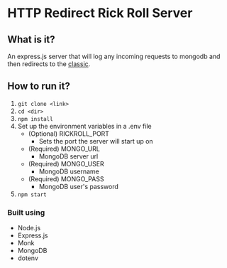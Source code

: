 # HTTP Redirect Rick Roll Server

## What is it?

An express.js server that will log any incoming requests to mongodb and then redirects to the [classic](https://www.youtube.com/watch?v=dQw4w9WgXcQ).

## How to run it?
1. `git clone <link>`
2. `cd <dir>`
3. `npm install`
4. Set up the environment variables in a .env file
    - (Optional) RICKROLL_PORT 
        - Sets the port the server will start up on
    - (Required) MONGO_URL
        - MongoDB server url
    - (Required) MONGO_USER
        - MongoDB username
    - (Required) MONGO_PASS
        - MongoDB user's password
6. `npm start`  

### Built using
- Node.js
- Express.js
- Monk
- MongoDB
- dotenv
